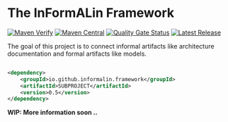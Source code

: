 # The InFormALin Framework

[![Maven Verify](https://github.com/InFormALin/Framework/actions/workflows/verify.yml/badge.svg)](https://github.com/InFormALin/Framework/actions/workflows/verify.yml)
[![Maven Central](https://maven-badges.herokuapp.com/maven-central/io.github.informalin.framework/parent/badge.svg)](https://maven-badges.herokuapp.com/maven-central/io.github.informalin.framework/parent)
[![Quality Gate Status](https://sonarcloud.io/api/project_badges/measure?project=InFormALin_Framework&metric=alert_status)](https://sonarcloud.io/dashboard?id=InFormALin_Framework)
[![Latest Release](https://img.shields.io/github/release/InFormALin/Framework.svg)](https://github.com/InFormALin/Framework/releases/latest)

The goal of this project is to connect informal artifacts like architecture documentation and formal artifacts like
models.

```xml

<dependency>
    <groupId>io.github.informalin.framework</groupId>
    <artifactId>SUBPROJECT</artifactId>
    <version>0.5</version>
</dependency>
```

**WIP: More information soon ..**

